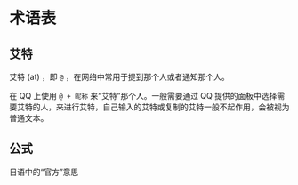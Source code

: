 # 术语表

## 艾特

艾特 (at) ，即 `@` ，在网络中常用于提到那个人或者通知那个人。

在 QQ 上使用 `@ + 昵称` 来“艾特”那个人。一般需要通过 QQ 提供的面板中选择需要艾特的人，来进行艾特，自己输入的艾特或复制的艾特一般不起作用，会被视为普通文本。

## 公式

日语中的“官方”意思
